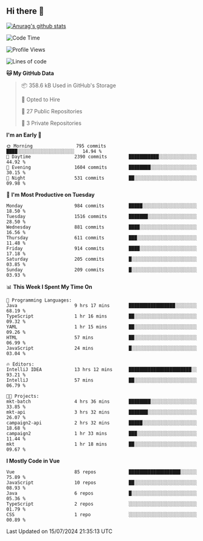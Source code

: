 ## Hi there 👋

[![Anurag's github stats](https://github-readme-stats.vercel.app/api?username=Songwonseok)](https://github.com/anuraghazra/github-readme-stats)



<!--START_SECTION:waka-->
![Code Time](http://img.shields.io/badge/Code%20Time-2%2C920%20hrs%2052%20mins-blue)

![Profile Views](http://img.shields.io/badge/Profile%20Views-0-blue)

![Lines of code](https://img.shields.io/badge/From%20Hello%20World%20I%27ve%20Written-34.8%20million%20lines%20of%20code-blue)

**🐱 My GitHub Data** 

> 📦 358.6 kB Used in GitHub's Storage 
 > 
> 💼 Opted to Hire
 > 
> 📜 27 Public Repositories 
 > 
> 🔑 3 Private Repositories 
 > 
**I'm an Early 🐤** 

```text
🌞 Morning                795 commits         ████░░░░░░░░░░░░░░░░░░░░░   14.94 % 
🌆 Daytime                2390 commits        ███████████░░░░░░░░░░░░░░   44.92 % 
🌃 Evening                1604 commits        ████████░░░░░░░░░░░░░░░░░   30.15 % 
🌙 Night                  531 commits         ██░░░░░░░░░░░░░░░░░░░░░░░   09.98 % 
```
📅 **I'm Most Productive on Tuesday** 

```text
Monday                   984 commits         █████░░░░░░░░░░░░░░░░░░░░   18.50 % 
Tuesday                  1516 commits        ███████░░░░░░░░░░░░░░░░░░   28.50 % 
Wednesday                881 commits         ████░░░░░░░░░░░░░░░░░░░░░   16.56 % 
Thursday                 611 commits         ███░░░░░░░░░░░░░░░░░░░░░░   11.48 % 
Friday                   914 commits         ████░░░░░░░░░░░░░░░░░░░░░   17.18 % 
Saturday                 205 commits         █░░░░░░░░░░░░░░░░░░░░░░░░   03.85 % 
Sunday                   209 commits         █░░░░░░░░░░░░░░░░░░░░░░░░   03.93 % 
```


📊 **This Week I Spent My Time On** 

```text
💬 Programming Languages: 
Java                     9 hrs 17 mins       █████████████████░░░░░░░░   68.19 % 
TypeScript               1 hr 16 mins        ██░░░░░░░░░░░░░░░░░░░░░░░   09.32 % 
YAML                     1 hr 15 mins        ██░░░░░░░░░░░░░░░░░░░░░░░   09.26 % 
HTML                     57 mins             ██░░░░░░░░░░░░░░░░░░░░░░░   06.99 % 
JavaScript               24 mins             █░░░░░░░░░░░░░░░░░░░░░░░░   03.04 % 

🔥 Editors: 
IntelliJ IDEA            13 hrs 12 mins      ███████████████████████░░   93.21 % 
IntelliJ                 57 mins             ██░░░░░░░░░░░░░░░░░░░░░░░   06.79 % 

🐱‍💻 Projects: 
mkt-batch                4 hrs 36 mins       ████████░░░░░░░░░░░░░░░░░   33.85 % 
mkt-api                  3 hrs 32 mins       ███████░░░░░░░░░░░░░░░░░░   26.07 % 
campaign2-api            2 hrs 32 mins       █████░░░░░░░░░░░░░░░░░░░░   18.68 % 
campaign2                1 hr 33 mins        ███░░░░░░░░░░░░░░░░░░░░░░   11.44 % 
mkt                      1 hr 18 mins        ██░░░░░░░░░░░░░░░░░░░░░░░   09.67 % 
```

**I Mostly Code in Vue** 

```text
Vue                      85 repos            ███████████████████░░░░░░   75.89 % 
JavaScript               10 repos            ██░░░░░░░░░░░░░░░░░░░░░░░   08.93 % 
Java                     6 repos             █░░░░░░░░░░░░░░░░░░░░░░░░   05.36 % 
TypeScript               2 repos             ░░░░░░░░░░░░░░░░░░░░░░░░░   01.79 % 
CSS                      1 repo              ░░░░░░░░░░░░░░░░░░░░░░░░░   00.89 % 
```




 Last Updated on 15/07/2024 21:35:13 UTC
<!--END_SECTION:waka-->

